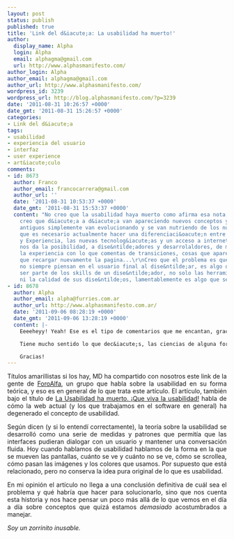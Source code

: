 ```yaml
---
layout: post
status: publish
published: true
title: 'Link del d&iacute;a: La usabilidad ha muerto!'
author:
  display_name: Alpha
  login: Alpha
  email: alphagma@gmail.com
  url: http://www.alphasmanifesto.com/
author_login: Alpha
author_email: alphagma@gmail.com
author_url: http://www.alphasmanifesto.com/
wordpress_id: 3239
wordpress_url: http://blog.alphasmanifesto.com/?p=3239
date: '2011-08-31 10:26:57 +0000'
date_gmt: '2011-08-31 15:26:57 +0000'
categories:
- Link del d&iacute;a
tags:
- usabilidad
- experiencia del usuario
- interfaz
- user experience
- art&iacute;culo
comments:
- id: 8673
  author: Franco
  author_email: francocarrera@gmail.com
  author_url: ''
  date: '2011-08-31 10:53:37 +0000'
  date_gmt: '2011-08-31 15:53:37 +0000'
  content: "No creo que la usabilidad haya muerto como afirma esa nota, simplemente
    creo que d&iacute;a a d&iacute;a van apareciendo nuevos conceptos y los conceptos
    antiguos simplemente van evolucionando y se van nutriendo de los nuevos. Creo
    que es necesario actualmente hacer una diferenciaci&oacute;n entre Usabilidad
    y Experiencia, las nuevas tecnolog&iacute;as y un acceso a internet mas potente
    nos da la posibilidad, a dise&ntilde;adores y desarrolaldores, de mejorar justamente
    la experiencia con lo que comentas de transiciones, cosas que aparezcan sin tener
    que recargar nuevamente la pagina...\r\nCreo que el problema es que los dise&ntilde;adores
    no siempre piensan en el usuario final al dise&ntilde;ar, es algo que tiene que
    ser parte de los skills de un dise&ntilde;ador, no solo las herramientas que usa
    ni la calidad de sus dise&ntilde;os, lamentablemente es algo que se gana con experiencia..."
- id: 8678
  author: Alpha
  author_email: alpha@furries.com.ar
  author_url: http://www.alphasmanifesto.com.ar/
  date: '2011-09-06 08:28:19 +0000'
  date_gmt: '2011-09-06 13:28:19 +0000'
  content: |-
    Eeeeheyy! Yeah! Ese es el tipo de comentarios que me encantan, gracias por compartir!

    Tiene mucho sentido lo que dec&iacute;s, las ciencias de alguna forma se van renovando y con ella los conceptos que se usan. M&aacute;s all&aacute; de si la palabra "usabilidad" cambi&oacute; o no, es verdad que lo que en un momento significaba algo "amigable" ahora evolucion&oacute; a muchos conceptos relacionados con el tipo de tecnolog&iacute;a y el tipo de cambio avanzado que estamos viviendo hoy.

    Gracias!
---
```

<p style="text-align: justify;">T&iacute;tulos amarillistas si los hay, MD ha compartido con nosotros este link de la gente de <a href="http://foroalfa.org/">ForoAlfa</a>, un grupo que habla sobre la usabilidad en su forma te&oacute;rica, y eso es en general de lo que trata este art&iacute;culo. El art&iacute;culo, tambi&eacute;n bajo el t&iacute;tulo de <a href="http://foroalfa.org/articulos/la-usabilidad-ha-muerto-que-viva-la-usabilidad">La Usabilidad ha muerto. &iexcl;Que viva la usabilidad!</a>&nbsp;habla de c&oacute;mo la web actual (y los que trabajamos en el software en general) ha degenerado el concepto de usabilidad.</p>
<p style="text-align: justify;">Seg&uacute;n dicen (y si lo entend&iacute; correctamente), la teor&iacute;a sobre la usabilidad se desarroll&oacute; como una serie de medidas y patrones que permit&iacute;a que las interfaces pudieran dialogar con un usuario y mantener una conversaci&oacute;n fluida. Hoy cuando hablamos de usabilidad hablamos de la forma en la que se mueven las pantallas, cu&aacute;nto se ve y cu&aacute;nto no se ve, c&oacute;mo se scrollea, c&oacute;mo pasan las im&aacute;genes y los colores que usamos. Por supuesto que est&aacute; relacionado, pero no conserva la idea pura original de lo que es usabilidad.</p>
<p style="text-align: justify;">En mi opini&oacute;n el art&iacute;culo no llega a una conclusi&oacute;n definitiva de cu&aacute;l sea el problema y qu&eacute; habr&iacute;a que hacer para solucionarlo, sino que nos cuenta esta historia y nos hace pensar un poco m&aacute;s all&aacute; de lo que vemos en el d&iacute;a a d&iacute;a sobre conceptos que quiz&aacute; estamos <em>demasiado</em>&nbsp;acostumbrados a manejar.</p>
<p style="text-align: justify;"><em>Soy un zorrinito inusable.</em></p>
